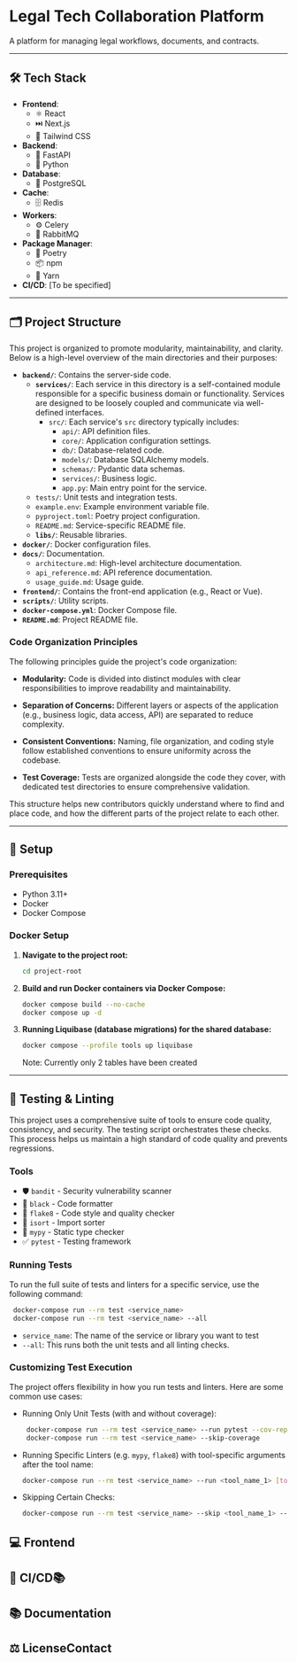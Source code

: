 # Legal Tech Collaboration Platform

A platform for managing legal workflows, documents, and contracts.

---

## 🛠️ Tech Stack

* **Frontend**:
    * ⚛️ React
    * ⏭️ Next.js
    * 💨 Tailwind CSS
* **Backend**:
    * 🚀 FastAPI
    * 🐍 Python
* **Database**:
    * 🐘 PostgreSQL
* **Cache**:
    * 🗄️ Redis
* **Workers**:
    * ⚙️ Celery
    * 🐇 RabbitMQ
* **Package Manager**:
    * 🎼 Poetry
    * 📦 npm
    * 🧶 Yarn
* **CI/CD**: \[To be specified]

---

## 🗂️ Project Structure

This project is organized to promote modularity, maintainability, and clarity. Below is a high-level overview of the main directories and their purposes:

* **`backend/`**: Contains the server-side code.
    * **`services/`**: Each service in this directory is a self-contained module responsible for a specific business domain or functionality. Services are designed to be loosely coupled and communicate via well-defined interfaces.
        * `src/`: Each service's `src` directory typically includes:
            * `api/`: API definition files.
            * `core/`: Application configuration settings.
            * `db/`: Database-related code.
            * `models/`: Database SQLAlchemy models.
            * `schemas/`: Pydantic data schemas.
            * `services/`: Business logic.
            * `app.py`: Main entry point for the service.
    * `tests/`: Unit tests and integration tests.
    * `example.env`: Example environment variable file.
    * `pyproject.toml`: Poetry project configuration.
    * `README.md`: Service-specific README file.
    * **`libs/`**: Reusable libraries.
* **`docker/`**: Docker configuration files.
* **`docs/`**: Documentation.
    * `architecture.md`: High-level architecture documentation.
    * `api_reference.md`: API reference documentation.
    * `usage_guide.md`: Usage guide.
* **`frontend/`**: Contains the front-end application (e.g., React or Vue).
* **`scripts/`**: Utility scripts.
* **`docker-compose.yml`**: Docker Compose file.
* **`README.md`**: Project README file.

### Code Organization Principles

The following principles guide the project's code organization:

* **Modularity:** Code is divided into distinct modules with clear responsibilities to improve readability and maintainability.

* **Separation of Concerns:** Different layers or aspects of the application (e.g., business logic, data access, API) are separated to reduce complexity.

* **Consistent Conventions:** Naming, file organization, and coding style follow established conventions to ensure uniformity across the codebase.

* **Test Coverage:** Tests are organized alongside the code they cover, with dedicated test directories to ensure comprehensive validation.

This structure helps new contributors quickly understand where to find and place code, and how the different parts of the project relate to each other.

---

## 🚀 Setup

### Prerequisites

* Python 3.11+
* Docker
* Docker Compose

### Docker Setup

1.  **Navigate to the project root:**

    ```bash
    cd project-root
    ```

2.  **Build and run Docker containers via Docker Compose:**

    ```bash
    docker compose build --no-cache
    docker compose up -d
    ```

3. **Running Liquibase (database migrations) for the shared database:**

    ```bash
    docker compose --profile tools up liquibase
    ```
   Note: Currently only 2 tables have been created

---

## 🧪 Testing & Linting

This project uses a comprehensive suite of tools to ensure code quality, consistency, and security. The testing script orchestrates these checks. This process helps us maintain a high standard of code quality and prevents regressions.

### Tools

* 🛡️ `bandit` - Security vulnerability scanner
* 🧹 `black` - Code formatter
* 🧐 `flake8` - Code style and quality checker
* 🧽 `isort` - Import sorter
* 🐍 `mypy` - Static type checker
* ✅ `pytest` - Testing framework

### Running Tests

To run the full suite of tests and linters for a specific service, use the following command:
   ```bash
    docker-compose run --rm test <service_name>
    docker-compose run --rm test <service_name> --all
   ```
   * `service_name`: The name of the service or library you want to test
   * `--all`: This runs both the unit tests and all linting checks.

### Customizing Test Execution

The project offers flexibility in how you run tests and linters. Here are some common use cases:

* Running Only Unit Tests (with and without coverage):
   ```bash
    docker-compose run --rm test <service_name> --run pytest --cov-report=html
    docker-compose run --rm test <service_name> --skip-coverage
   ```

* Running Specific Linters (e.g. `mypy`, `flake8`) with tool-specific arguments after the tool name:
    ```bash
    docker-compose run --rm test <service_name> --run <tool_name_1> [tool_1_args] --run <tool_name_2> [tool_2_args] ...
    ```

* Skipping Certain Checks:
    ```bash
    docker-compose run --rm test <service_name> --skip <tool_name_1> --skip <tool_name_2> ...
    ```

## 💻 Frontend

## 🚀 CI/CD📚

## 📚 Documentation

## ⚖️ LicenseContact